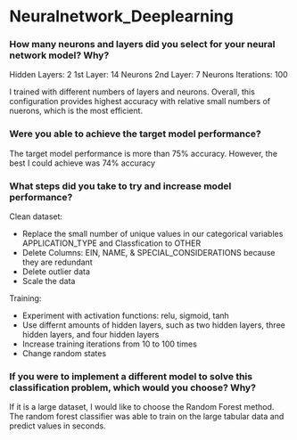 # Neuralnetwork_Deeplearning
### How many neurons and layers did you select for your neural network model? Why?
Hidden Layers: 2
1st Layer: 14 Neurons
2nd Layer: 7 Neurons
Iterations: 100

I trained with different numbers of layers and neurons. Overall, this configuration provides highest accuracy with relative small numbers of nuerons, which is the most efficient. 

### Were you able to achieve the target model performance?
The target model performance is more than 75% accuracy. However, the best I could achieve was 74% accuracy

### What steps did you take to try and increase model performance?
Clean dataset:
- Replace the small number of unique values in our categorical variables APPLICATION_TYPE and Classfication to OTHER 
- Delete Columns: EIN, NAME, & SPECIAL_CONSIDERATIONS because they are redundant
- Delete outlier data
- Scale the data

Training:
- Experiment with activation functions: relu, sigmoid, tanh
- Use differnt amounts of hidden layers, such as two hidden layers, three hidden layers, and four hidden layers
- Increase training iterations from 10 to 100 times
- Change random states

### If you were to implement a different model to solve this classification problem, which would you choose? Why?
If it is a large dataset, I would like to choose the Random Forest method. The random forest classifier was able to train on the large tabular data and predict values in seconds. 
